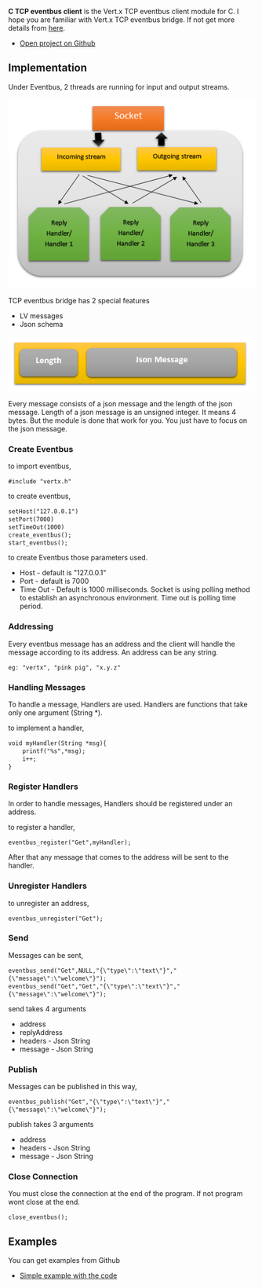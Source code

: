 
**C TCP eventbus client** is the Vert.x TCP eventbus client module for C. I hope you are familiar with Vert.x TCP eventbus bridge. If not get more details from [here](http://vertx.io/docs/vertx-tcp-eventbus-bridge/java/ "http://vertx.io/docs/vertx-tcp-eventbus-bridge/java/"). 

- [Open project on Github](https://github.com/jaymine/TCP-eventbus-client-C)

## Implementation ##

Under Eventbus, 2 threads are running for input and output streams.

![Complete Design](https://raw.githubusercontent.com/jaymine/TCP-eventbus-client-Python/gh-pages/2.png)

TCP eventbus bridge has 2 special features

- LV messages 
- Json schema

![LV Message](https://raw.githubusercontent.com/jaymine/TCP-eventbus-client-Python/gh-pages/3.png)

Every message consists of a json message and the length of the json message. Length of a json message is an unsigned integer. It means 4 bytes. But the module is done that work for you. You just have to focus on the json message.


### Create Eventbus ###

to import eventbus,

	#include "vertx.h"

to create eventbus,

	setHost("127.0.0.1") 
	setPort(7000)
	setTimeOut(1000)
	create_eventbus();
    start_eventbus();

to create Eventbus those parameters used.

- Host - default is "127.0.0.1"
- Port - default is 7000
- Time Out - Default is 1000 milliseconds. Socket is using polling method to establish an asynchronous environment. Time out is polling time period. 

### Addressing ###

Every eventbus message has an address and the client will handle the message according to its address. An address can be any string.

	eg: "vertx", "pink pig", "x.y.z"

### Handling Messages ###

To handle a message, Handlers are used. Handlers are functions that take only one argument (String *). 

to implement a handler,

	void myHandler(String *msg){
    	printf("%s",*msg);
    	i++;
	}
	

### Register Handlers ###

In order to handle messages, Handlers should be registered under an address.

to register a handler,

	eventbus_register("Get",myHandler);

After that any message that comes to the address will be sent to the handler.

### Unregister Handlers ###

to unregister an address,

	eventbus_unregister("Get");

### Send ###

Messages can be sent,

	eventbus_send("Get",NULL,"{\"type\":\"text\"}","{\"message\":\"welcome\"}");
    eventbus_send("Get","Get","{\"type\":\"text\"}","{\"message\":\"welcome\"}");
		

send takes 4 arguments

- address
- replyAddress
- headers - Json String
- message - Json String


### Publish ###

Messages can be published in this way,

	eventbus_publish("Get","{\"type\":\"text\"}","{\"message\":\"welcome\"}");

publish takes 3 arguments 

- address
- headers - Json String
- message - Json String

### Close Connection ###

You must close the connection at the end of the program. If not program wont close at the end.

	close_eventbus(); 

## Examples ###

You can get examples from Github

* [Simple example with the code](https://github.com/jaymine/TCP-eventbus-client-C/tree/master/test "Get client and server codes")

